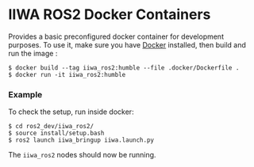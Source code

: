 # IIWA ROS2 Docker Containers
Provides a basic preconfigured docker container for development purposes. To use it, make sure you have [Docker](https://docs.docker.com/get-docker/) installed, then build and run the image :

```shell
$ docker build --tag iiwa_ros2:humble --file .docker/Dockerfile .
$ docker run -it iiwa_ros2:humble
```

### Example
To check the setup, run inside docker:
```shell
$ cd ros2_dev/iiwa_ros2/
$ source install/setup.bash
$ ros2 launch iiwa_bringup iiwa.launch.py
```
The `iiwa_ros2` nodes should now be running.
